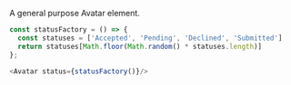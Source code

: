 A general purpose Avatar element.

```js
const statusFactory = () => {
  const statuses = ['Accepted', 'Pending', 'Declined', 'Submitted']
  return statuses[Math.floor(Math.random() * statuses.length)]
};

<Avatar status={statusFactory()}/>
```
